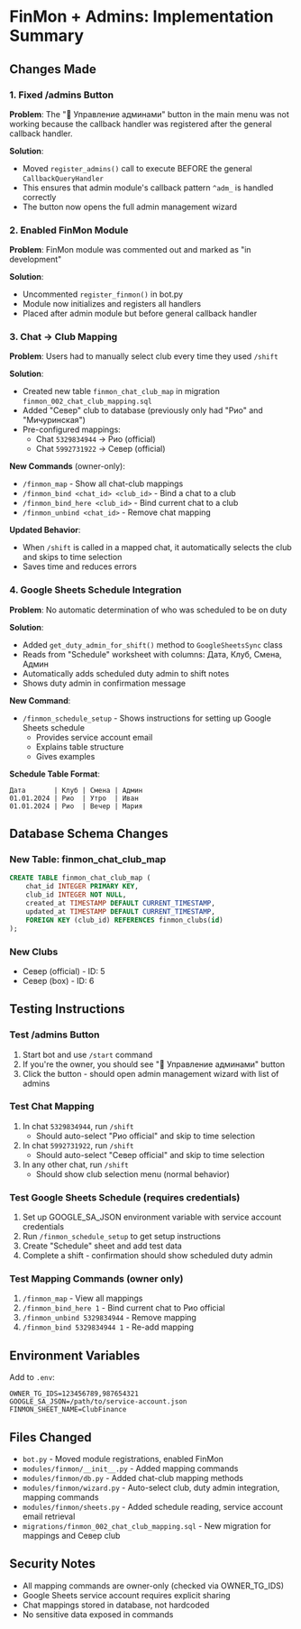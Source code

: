 # FinMon + Admins: Implementation Summary

## Changes Made

### 1. Fixed /admins Button
**Problem**: The "👥 Управление админами" button in the main menu was not working because the callback handler was registered after the general callback handler.

**Solution**:
- Moved `register_admins()` call to execute BEFORE the general `CallbackQueryHandler`
- This ensures that admin module's callback pattern `^adm_` is handled correctly
- The button now opens the full admin management wizard

### 2. Enabled FinMon Module
**Problem**: FinMon module was commented out and marked as "in development"

**Solution**:
- Uncommented `register_finmon()` in bot.py
- Module now initializes and registers all handlers
- Placed after admin module but before general callback handler

### 3. Chat → Club Mapping
**Problem**: Users had to manually select club every time they used `/shift`

**Solution**:
- Created new table `finmon_chat_club_map` in migration `finmon_002_chat_club_mapping.sql`
- Added "Север" club to database (previously only had "Рио" and "Мичуринская")
- Pre-configured mappings:
  - Chat `5329834944` → Рио (official)
  - Chat `5992731922` → Север (official)

**New Commands** (owner-only):
- `/finmon_map` - Show all chat-club mappings
- `/finmon_bind <chat_id> <club_id>` - Bind a chat to a club
- `/finmon_bind_here <club_id>` - Bind current chat to a club
- `/finmon_unbind <chat_id>` - Remove chat mapping

**Updated Behavior**:
- When `/shift` is called in a mapped chat, it automatically selects the club and skips to time selection
- Saves time and reduces errors

### 4. Google Sheets Schedule Integration
**Problem**: No automatic determination of who was scheduled to be on duty

**Solution**:
- Added `get_duty_admin_for_shift()` method to `GoogleSheetsSync` class
- Reads from "Schedule" worksheet with columns: Дата, Клуб, Смена, Админ
- Automatically adds scheduled duty admin to shift notes
- Shows duty admin in confirmation message

**New Command**:
- `/finmon_schedule_setup` - Shows instructions for setting up Google Sheets schedule
  - Provides service account email
  - Explains table structure
  - Gives examples

**Schedule Table Format**:
```
Дата       | Клуб | Смена | Админ
01.01.2024 | Рио  | Утро  | Иван
01.01.2024 | Рио  | Вечер | Мария
```

## Database Schema Changes

### New Table: finmon_chat_club_map
```sql
CREATE TABLE finmon_chat_club_map (
    chat_id INTEGER PRIMARY KEY,
    club_id INTEGER NOT NULL,
    created_at TIMESTAMP DEFAULT CURRENT_TIMESTAMP,
    updated_at TIMESTAMP DEFAULT CURRENT_TIMESTAMP,
    FOREIGN KEY (club_id) REFERENCES finmon_clubs(id)
);
```

### New Clubs
- Север (official) - ID: 5
- Север (box) - ID: 6

## Testing Instructions

### Test /admins Button
1. Start bot and use `/start` command
2. If you're the owner, you should see "👥 Управление админами" button
3. Click the button - should open admin management wizard with list of admins

### Test Chat Mapping
1. In chat `5329834944`, run `/shift`
   - Should auto-select "Рио official" and skip to time selection
2. In chat `5992731922`, run `/shift`
   - Should auto-select "Север official" and skip to time selection
3. In any other chat, run `/shift`
   - Should show club selection menu (normal behavior)

### Test Google Sheets Schedule (requires credentials)
1. Set up GOOGLE_SA_JSON environment variable with service account credentials
2. Run `/finmon_schedule_setup` to get setup instructions
3. Create "Schedule" sheet and add test data
4. Complete a shift - confirmation should show scheduled duty admin

### Test Mapping Commands (owner only)
1. `/finmon_map` - View all mappings
2. `/finmon_bind_here 1` - Bind current chat to Рио official
3. `/finmon_unbind 5329834944` - Remove mapping
4. `/finmon_bind 5329834944 1` - Re-add mapping

## Environment Variables

Add to `.env`:
```
OWNER_TG_IDS=123456789,987654321
GOOGLE_SA_JSON=/path/to/service-account.json
FINMON_SHEET_NAME=ClubFinance
```

## Files Changed
- `bot.py` - Moved module registrations, enabled FinMon
- `modules/finmon/__init__.py` - Added mapping commands
- `modules/finmon/db.py` - Added chat-club mapping methods
- `modules/finmon/wizard.py` - Auto-select club, duty admin integration, mapping commands
- `modules/finmon/sheets.py` - Added schedule reading, service account email retrieval
- `migrations/finmon_002_chat_club_mapping.sql` - New migration for mappings and Север club

## Security Notes
- All mapping commands are owner-only (checked via OWNER_TG_IDS)
- Google Sheets service account requires explicit sharing
- Chat mappings stored in database, not hardcoded
- No sensitive data exposed in commands
